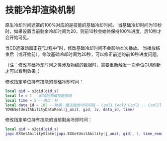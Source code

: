 # 技能冷却渲染机制

原生冷却时间遮罩的100%对应的是技能的基础冷却时间。
当基础冷却时间为10秒时，如果设置当前剩余冷却时间为20，则前10秒会始终保持100%进度，后10秒才会开始可见。

当CD遮罩动画正在“过程中”时，修改基础冷却时间不会影响本次播放。
当播放结束后（或开始前），修改基础冷却时间为20秒，可以修正前述的前10秒进度问题。

（注：修改基础冷却时间之类涉及物编的数据时，需要重新触发一次单位GUI刷新才可以看到效果。）

修改指定单位持有技能的基础冷却时间：

```lua
local gid = s2gid(gid_s)
local lv = 1 --影响的物编技能等级
local time = 5 --单位：秒
local data_id = 105 --物编：魔法施放时间间隔 - Cool1 Cool2 Cool3 .. Cool{lv}
YDWESetUnitAbilityDataReal(j_unit, gid, lv, data_id, time)
```

修改指定单位持有技能的当前剩余冷却时间：

```lua
local gid = s2gid(gid_s)
japi.EXSetAbilityState(japi.EXGetUnitAbility(j_unit, gid), 1, time_remains)
```
